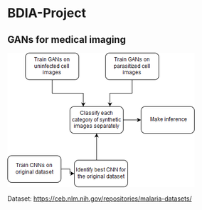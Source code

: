 # BDIA-Project
## GANs for medical imaging

![Screenshot](diagram.png)

Dataset: https://ceb.nlm.nih.gov/repositories/malaria-datasets/
